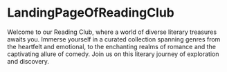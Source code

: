 # LandingPageOfReadingClub
Welcome to our Reading Club, where a world of diverse literary treasures awaits you. Immerse yourself in a curated collection spanning genres from the heartfelt and emotional, to the enchanting realms of romance and the captivating allure of comedy. Join us on this literary journey of exploration and discovery.
